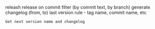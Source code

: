 releash
    release on commit
        filter (by commit text, by branch)
        generate changelog (from, to)
            last version rule - tag name, commit name, etc
    
    Get next version name and changelog